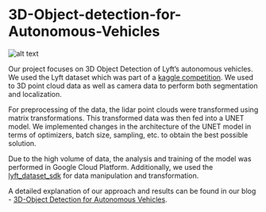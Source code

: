 # 3D-Object-detection-for-Autonomous-Vehicles

![alt text](https://www.chp.ca.gov/CommercialVehicleSectionSite/PublishingImages/Pages/Autonomous-Vehicles/Autonomuos%20Vehicles.PNG)

Our project focuses on 3D Object Detection of Lyft’s autonomous vehicles. We used the Lyft dataset which was part of a [kaggle competition](https://www.kaggle.com/c/3d-object-detection-for-autonomous-vehicles/overview). We used to 3D point cloud data as well as camera data to perform both segmentation and localization. 

For preprocessing of the data, the lidar point clouds were transformed using matrix transformations. This transformed data was then fed into a UNET model.
We implemented changes in the architecture of the UNET model in terms of optimizers, batch size, sampling, etc. to obtain the best possible solution.

Due to the high volume of data, the analysis and training of the model was performed in Google Cloud Platform. Additionally, we used the [lyft_dataset_sdk](https://github.com/lyft/nuscenes-devkit) for data manipulation and transformation.

A detailed explanation of our approach and results can be found in our blog - [3D-Object Detection for Autonomous Vehicles](https://towardsdatascience.com/3d-object-detection-for-autonomous-vehicles-b5f480e40856).